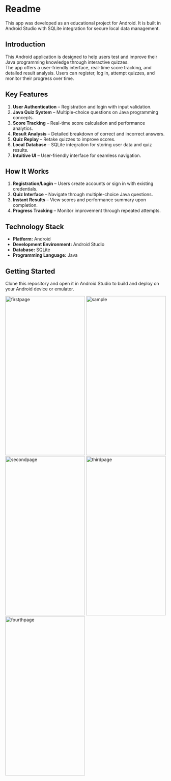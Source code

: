 # Readme

This app was developed as an educational project for Android. It is built in Android Studio with SQLite integration for secure local data management.

## Introduction

This Android application is designed to help users test and improve their Java programming knowledge through interactive quizzes.  
The app offers a user-friendly interface, real-time score tracking, and detailed result analysis. Users can register, log in, attempt quizzes, and monitor their progress over time.

## Key Features

1. **User Authentication** – Registration and login with input validation.  
2. **Java Quiz System** – Multiple-choice questions on Java programming concepts.  
3. **Score Tracking** – Real-time score calculation and performance analytics.  
4. **Result Analysis** – Detailed breakdown of correct and incorrect answers.  
5. **Quiz Replay** – Retake quizzes to improve scores.  
6. **Local Database** – SQLite integration for storing user data and quiz results.  
7. **Intuitive UI** – User-friendly interface for seamless navigation.  

## How It Works

1. **Registration/Login** – Users create accounts or sign in with existing credentials.  
2. **Quiz Interface** – Navigate through multiple-choice Java questions.  
3. **Instant Results** – View scores and performance summary upon completion.  
4. **Progress Tracking** – Monitor improvement through repeated attempts.  

## Technology Stack

- **Platform:** Android  
- **Development Environment:** Android Studio  
- **Database:** SQLite  
- **Programming Language:** Java  

## Getting Started

Clone this repository and open it in Android Studio to build and deploy on your Android device or emulator.

<img width="250" height="500" alt="firstpage" src="https://github.com/user-attachments/assets/2e77142b-1120-456a-ad7b-6a8595b3e9f1" />
<img width="250" height="500" alt="sample" src="https://github.com/user-attachments/assets/5db64604-43fe-4ad9-9204-ecb73146cb86" />

<img width="250" height="500" alt="secondpage" src="https://github.com/user-attachments/assets/d5646cee-6d6e-41ef-b854-635981d7a9c4" />
<img width="250" height="500" alt="thirdpage" src="https://github.com/user-attachments/assets/9b1361a3-cc52-4ac0-8239-fdf796b268f8" />
<img width="250" height="500" alt="fourthpage" src="https://github.com/user-attachments/assets/02f31b42-ddf4-4544-a2f2-74602abfdc82" />








